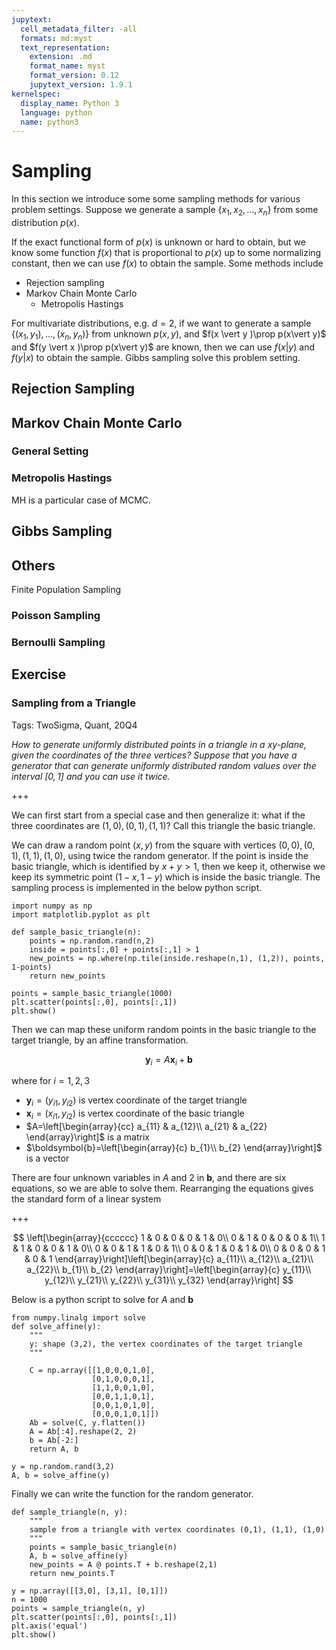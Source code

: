 ```yaml
---
jupytext:
  cell_metadata_filter: -all
  formats: md:myst
  text_representation:
    extension: .md
    format_name: myst
    format_version: 0.12
    jupytext_version: 1.9.1
kernelspec:
  display_name: Python 3
  language: python
  name: python3
---
```



# Sampling

In this section we introduce some some sampling methods for various problem settings. Suppose we generate a sample $\left\{ x_1, x_2, \ldots, x_n \right\}$ from some distribution $p(x)$.

If the exact functional form of $p(x)$ is unknown or hard to obtain, but we know some function $f(x)$ that is proportional to $p(x)$ up to some normalizing constant, then we can use $f(x)$ to obtain the sample. Some methods include
- Rejection sampling
- Markov Chain Monte Carlo
  - Metropolis Hastings

For multivariate distributions, e.g. $d=2$, if we want to generate a sample $\left\{ (x_1, y_1), \ldots, (x_n, y_n) \right\}$ from unknown $p(x,y)$, and $f(x \vert y )\prop p(x\vert y)$ and $f(y \vert x )\prop p(x\vert y)$ are known, then we can use $f(x \vert y)$ and $f(y \vert x)$ to obtain the sample. Gibbs sampling solve this problem setting.




## Rejection Sampling

## Markov Chain Monte Carlo

### General Setting


### Metropolis Hastings

MH is a particular case of MCMC.

## Gibbs Sampling

## Others

Finite Population Sampling

### Poisson Sampling

### Bernoulli Sampling



## Exercise

### Sampling from a Triangle

Tags: TwoSigma, Quant, 20Q4

*How to generate uniformly distributed points in a triangle in a $xy$-plane, given the coordinates of the three vertices? Suppose that you have a generator that can generate uniformly distributed random values over the interval $[0,1]$ and you can use it twice.*

+++

We can first start from a special case and then generalize it: what if the three coordinates are $(1,0), (0,1), (1,1)$? Call this triangle the basic triangle.

We can draw a random point $(x,y)$ from the square with vertices $(0,0), (0,1), (1,1), (1,0)$, using twice the random generator. If the point is inside the basic triangle, which is identified by $x+y>1$, then we keep it, otherwise we keep its symmetric point $(1-x, 1-y)$ which is inside the basic triangle. The sampling process is implemented in the below python script.

```{code-cell} python
import numpy as np
import matplotlib.pyplot as plt

def sample_basic_triangle(n):
    points = np.random.rand(n,2)
    inside = points[:,0] + points[:,1] > 1
    new_points = np.where(np.tile(inside.reshape(n,1), (1,2)), points, 1-points)
    return new_points

points = sample_basic_triangle(1000)
plt.scatter(points[:,0], points[:,1])
plt.show()
```

Then we can map these uniform random points in the basic triangle to the target triangle, by an affine transformation.

$$
\boldsymbol{y}_i = A \boldsymbol{x}_i + \boldsymbol{b}
$$

where for $i=1,2,3$

- $\boldsymbol{y}_i = (y_{i1}, y_{i2})$ is vertex coordinate of the target triangle
- $\boldsymbol{x}_i = (x_{i1}, y_{i2})$ is vertex coordinate of the basic triangle
- $A=\left[\begin{array}{cc}
a_{11} & a_{12}\\
a_{21} & a_{22}
\end{array}\right]$ is a matrix
- $\boldsymbol{b}=\left[\begin{array}{c}
b_{1}\\
b_{2}
\end{array}\right]$ is a vector

There are four unknown variables in $A$ and 2 in $\boldsymbol{b}$, and there are six equations, so we are able to solve them. Rearranging the equations gives the standard form of a linear system

+++

$$
\left[\begin{array}{cccccc}
1 & 0 & 0 & 0 & 1 & 0\\
0 & 1 & 0 & 0 & 0 & 1\\
1 & 1 & 0 & 0 & 1 & 0\\
0 & 0 & 1 & 1 & 0 & 1\\
0 & 0 & 1 & 0 & 1 & 0\\
0 & 0 & 0 & 1 & 0 & 1
\end{array}\right]\left[\begin{array}{c}
a_{11}\\
a_{12}\\
a_{21}\\
a_{22}\\
b_{1}\\
b_{2}
\end{array}\right]=\left[\begin{array}{c}
y_{11}\\
y_{12}\\
y_{21}\\
y_{22}\\
y_{31}\\
y_{32}
\end{array}\right]
$$

Below is a python script to solve for $A$ and $\boldsymbol{b}$

```{code-cell} python
from numpy.linalg import solve
def solve_affine(y):
    """
    y: shape (3,2), the vertex coordinates of the target triangle
    """

    C = np.array([[1,0,0,0,1,0],
                  [0,1,0,0,0,1],
                  [1,1,0,0,1,0],
                  [0,0,1,1,0,1],
                  [0,0,1,0,1,0],
                  [0,0,0,1,0,1]])
    Ab = solve(C, y.flatten())               
    A = Ab[:4].reshape(2, 2)
    b = Ab[-2:]
    return A, b

y = np.random.rand(3,2)
A, b = solve_affine(y)
```

Finally we can write the function for the random generator.

```{code-cell} python
def sample_triangle(n, y):
    """
    sample from a triangle with vertex coordinates (0,1), (1,1), (1,0)
    """
    points = sample_basic_triangle(n)
    A, b = solve_affine(y)
    new_points = A @ points.T + b.reshape(2,1)
    return new_points.T

y = np.array([[3,0], [3,1], [0,1]])
n = 1000
points = sample_triangle(n, y)
plt.scatter(points[:,0], points[:,1])
plt.axis('equal')
plt.show()

```
